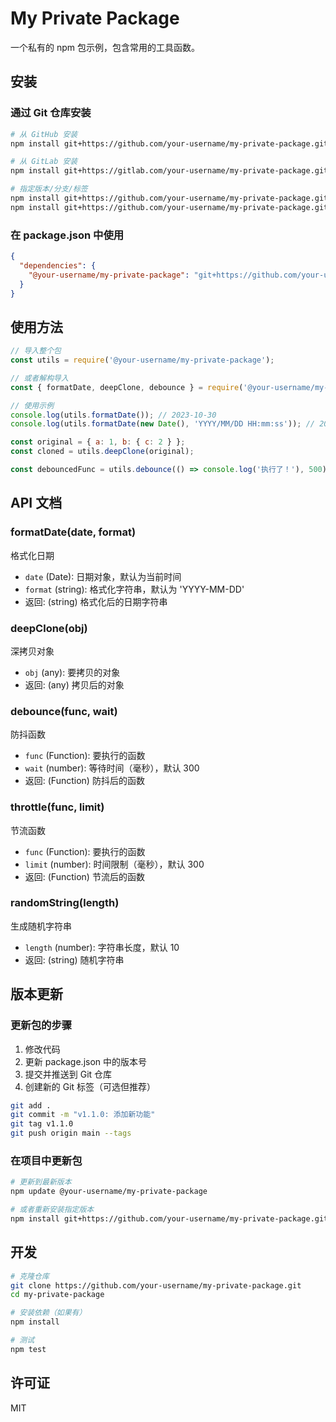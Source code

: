 # My Private Package

一个私有的 npm 包示例，包含常用的工具函数。

## 安装

### 通过 Git 仓库安装

```bash
# 从 GitHub 安装
npm install git+https://github.com/your-username/my-private-package.git

# 从 GitLab 安装
npm install git+https://gitlab.com/your-username/my-private-package.git

# 指定版本/分支/标签
npm install git+https://github.com/your-username/my-private-package.git#v1.0.0
npm install git+https://github.com/your-username/my-private-package.git#main
```

### 在 package.json 中使用

```json
{
  "dependencies": {
    "@your-username/my-private-package": "git+https://github.com/your-username/my-private-package.git#v1.0.0"
  }
}
```

## 使用方法

```javascript
// 导入整个包
const utils = require('@your-username/my-private-package');

// 或者解构导入
const { formatDate, deepClone, debounce } = require('@your-username/my-private-package');

// 使用示例
console.log(utils.formatDate()); // 2023-10-30
console.log(utils.formatDate(new Date(), 'YYYY/MM/DD HH:mm:ss')); // 2023/10/30 14:30:25

const original = { a: 1, b: { c: 2 } };
const cloned = utils.deepClone(original);

const debouncedFunc = utils.debounce(() => console.log('执行了！'), 500);
```

## API 文档

### formatDate(date, format)
格式化日期

- `date` (Date): 日期对象，默认为当前时间
- `format` (string): 格式化字符串，默认为 'YYYY-MM-DD'
- 返回: (string) 格式化后的日期字符串

### deepClone(obj)
深拷贝对象

- `obj` (any): 要拷贝的对象
- 返回: (any) 拷贝后的对象

### debounce(func, wait)
防抖函数

- `func` (Function): 要执行的函数
- `wait` (number): 等待时间（毫秒），默认 300
- 返回: (Function) 防抖后的函数

### throttle(func, limit)
节流函数

- `func` (Function): 要执行的函数
- `limit` (number): 时间限制（毫秒），默认 300
- 返回: (Function) 节流后的函数

### randomString(length)
生成随机字符串

- `length` (number): 字符串长度，默认 10
- 返回: (string) 随机字符串

## 版本更新

### 更新包的步骤

1. 修改代码
2. 更新 package.json 中的版本号
3. 提交并推送到 Git 仓库
4. 创建新的 Git 标签（可选但推荐）

```bash
git add .
git commit -m "v1.1.0: 添加新功能"
git tag v1.1.0
git push origin main --tags
```

### 在项目中更新包

```bash
# 更新到最新版本
npm update @your-username/my-private-package

# 或者重新安装指定版本
npm install git+https://github.com/your-username/my-private-package.git#v1.1.0
```

## 开发

```bash
# 克隆仓库
git clone https://github.com/your-username/my-private-package.git
cd my-private-package

# 安装依赖（如果有）
npm install

# 测试
npm test
```

## 许可证

MIT
